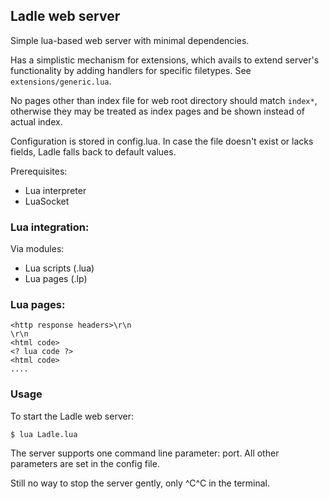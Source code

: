 ## Ladle web server
Simple lua-based web server with minimal dependencies.

Has a simplistic mechanism for extensions, which avails to extend server's functionality by adding handlers for specific filetypes. See `extensions/generic.lua`.

No pages other than index file for web root directory should match `index*`, otherwise they may be treated as index pages and be shown instead of actual index.

Configuration is stored in config.lua. In case the file doesn't exist or lacks fields, Ladle falls back to default values.

Prerequisites:

* Lua interpreter
* LuaSocket

### Lua integration:
Via modules:
 * Lua scripts (.lua)
 * Lua pages (.lp)

### Lua pages:
```
<http response headers>\r\n
\r\n
<html code>
<? lua code ?>
<html code>
....
```

### Usage
To start the Ladle web server:
```
$ lua Ladle.lua
```

The server supports one command line parameter: port. All other parameters are set in the config file.

Still no way to stop the server gently, only ^C^C in the terminal.
